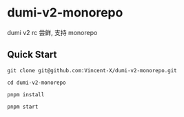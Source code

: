 # dumi-v2-monorepo

dumi v2 rc 尝鲜, 支持 monorepo

## Quick Start
```
git clone git@github.com:Vincent-X/dumi-v2-monorepo.git

cd dumi-v2-monorepo

pnpm install

pnpm start
```
